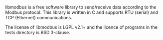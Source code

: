 libmodbus is a free software library to send/receive data according to the
Modbus protocol. This library is written in C and supports RTU (serial) and TCP
(Ethernet) communications.

The license of libmodbus is LGPL v2.1+ and the licence of programs in the tests
directory is BSD 3-clause.
